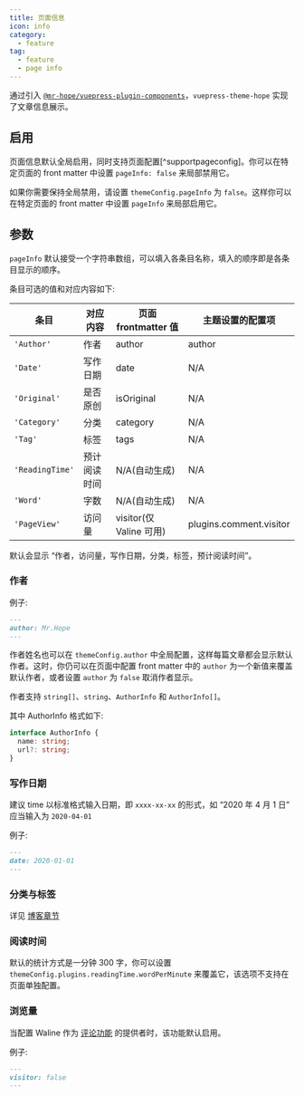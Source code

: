 ```yaml
---
title: 页面信息
icon: info
category:
  - feature
tag:
  - feature
  - page info
---
```


通过引入 [`@mr-hope/vuepress-plugin-components`][components]，`vuepress-theme-hope` 实现了文章信息展示。

<!-- more -->

## 启用

页面信息默认全局启用，同时支持页面配置[^supportpageconfig]。你可以在特定页面的 front matter 中设置 `pageInfo: false` 来局部禁用它。

如果你需要保持全局禁用，请设置 `themeConfig.pageInfo` 为 `false`。这样你可以在特定页面的 front matter 中设置 `pageInfo` 来局部启用它。

## 参数 <Badge text="支持页面配置" />

`pageInfo` 默认接受一个字符串数组，可以填入各条目名称，填入的顺序即是各条目显示的顺序。

条目可选的值和对应内容如下:

| 条目            | 对应内容     | 页面 frontmatter 值     | 主题设置的配置项        |
| --------------- | ------------ | ----------------------- | ----------------------- |
| `'Author'`      | 作者         | author                  | author                  |
| `'Date'`        | 写作日期     | date                    | N/A                     |
| `'Original'`    | 是否原创     | isOriginal              | N/A                     |
| `'Category'`    | 分类         | category                | N/A                     |
| `'Tag'`         | 标签         | tags                    | N/A                     |
| `'ReadingTime'` | 预计阅读时间 | N/A(自动生成)           | N/A                     |
| `'Word'`        | 字数         | N/A(自动生成)           | N/A                     |
| `'PageView'`    | 访问量       | visitor(仅 Valine 可用) | plugins.comment.visitor |

默认会显示 “作者，访问量，写作日期，分类，标签，预计阅读时间”。

### 作者 <Badge text="支持页面配置" />

例子:

```md
---
author: Mr.Hope
---
```

作者姓名也可以在 `themeConfig.author` 中全局配置，这样每篇文章都会显示默认作者。这时，你仍可以在页面中配置 front matter 中的 `author` 为一个新值来覆盖默认作者，或者设置 `author` 为 `false` 取消作者显示。

作者支持 `string[]`、`string`、`AuthorInfo` 和 `AuthorInfo[]`。

其中 AuthorInfo 格式如下:

```ts
interface AuthorInfo {
  name: string;
  url?: string;
}
```

### 写作日期

建议 time 以标准格式输入日期，即 `xxxx-xx-xx` 的形式，如 “2020 年 4 月 1 日” 应当输入为 `2020-04-01`

例子:

```md
---
date: 2020-01-01
---
```

### 分类与标签

详见 [博客章节](../blog/category-and-tags.md)

### 阅读时间

默认的统计方式是一分钟 300 字，你可以设置 `themeConfig.plugins.readingTime.wordPerMinute` 来覆盖它，该选项不支持在页面单独配置。

### 浏览量 <Badge text="支持页面配置" />

当配置 Waline 作为 [评论功能](comment.md) 的提供者时，该功能默认启用。

例子:

```md
---
visitor: false
---
```

[components]: https://vuepress-theme-hope.github.io/v2/components/zh/
